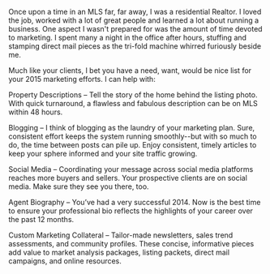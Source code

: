 Once upon a time in an MLS far, far away, I was a residential Realtor. I loved the job, worked with a lot of great people and learned a lot about running a business. One aspect I wasn't prepared for was the amount of time devoted to marketing. I spent many a night in the office after hours, stuffing and stamping direct mail pieces as the tri-fold machine whirred furiously beside me. 

Much like your clients, I bet you have a need, want, would be nice list for your 2015 marketing efforts. I can help with:

Property Descriptions – Tell the story of the home behind the listing photo. With quick turnaround, a flawless and fabulous description can be on MLS within 48 hours. 

Blogging – I think of blogging as the laundry of your marketing plan. Sure, consistent effort keeps the system running smoothly--but with so much to do, the time between posts can pile up. Enjoy consistent, timely articles to keep your sphere informed and your site traffic growing.

Social Media – Coordinating your message across social media platforms reaches more buyers and sellers. Your prospective clients are on social media. Make sure they see you there, too.
 
Agent Biography – You’ve had a very successful 2014. Now is the best time to ensure your professional bio reflects the highlights of your career over the past 12 months.
 
Custom Marketing Collateral – Tailor-made newsletters, sales trend assessments, and community profiles. These concise, informative pieces add value to market analysis packages, listing packets, direct mail campaigns, and online resources.
